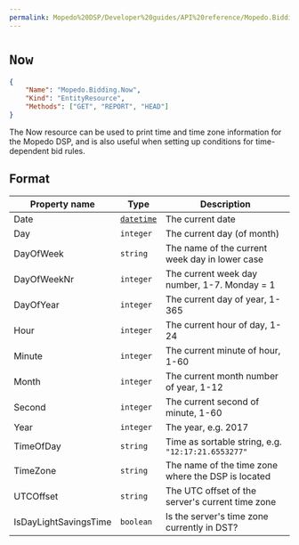 ```yaml
---
permalink: Mopedo%20DSP/Developer%20guides/API%20reference/Mopedo.Bidding/Now/
---
```


# `Now`

```json
{
    "Name": "Mopedo.Bidding.Now",
    "Kind": "EntityResource",
    "Methods": ["GET", "REPORT", "HEAD"]
}
```

The Now resource can be used to print time and time zone information for the Mopedo DSP, and is also useful when setting up conditions for time-dependent bid rules.

## Format

Property name         | Type                         | Description
--------------------- | ---------------------------- | --------------------------------------------------
Date                  | [`datetime`](../../Datetime) | The current date
Day                   | `integer`                    | The current day (of month)
DayOfWeek             | `string`                     | The name of the current week day in lower case
DayOfWeekNr           | `integer`                    | The current week day number, 1-7\. Monday = 1
DayOfYear             | `integer`                    | The current day of year, 1-365
Hour                  | `integer`                    | The current hour of day, 1-24
Minute                | `integer`                    | The current minute of hour, 1-60
Month                 | `integer`                    | The current month number of year, 1-12
Second                | `integer`                    | The current second of minute, 1-60
Year                  | `integer`                    | The year, e.g. 2017
TimeOfDay             | `string`                     | Time as sortable string, e.g. `"12:17:21.6553277"`
TimeZone              | `string`                     | The name of the time zone where the DSP is located
UTCOffset             | `string`                     | The UTC offset of the server's current time zone
IsDayLightSavingsTime | `boolean`                    | Is the server's time zone currently in DST?
